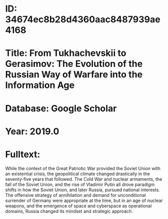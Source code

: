# ID: 34674ec8b28d4360aac8487939ae4168
# Title: From Tukhachevskii to Gerasimov: The Evolution of the Russian Way of Warfare into the Information Age
# Database: Google Scholar
# Year: 2019.0
# Fulltext:
While the context of the Great Patriotic War provided the Soviet Union with an existential crisis, the geopolitical climate changed drastically in the seventy-five years that followed.
The Cold War and nuclear armaments, the fall of the Soviet Union, and the rise of Vladimir Putin all drove paradigm shifts in how the Soviet Union, and later Russia, pursued national interests.
The offensive strategy of annihilation and demand for unconditional surrender of Germany were appropriate at the time, but in an age of nuclear weapons, and the emergence of space and cyberspace as operational domains, Russia changed its mindset and strategic approach.